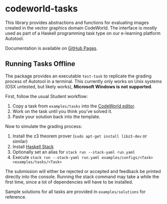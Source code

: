 # codeworld-tasks

This library provides abstractions and functions for evaluating images created in the vector graphics domain CodeWorld.
The interface is mostly used as part of a Haskell programming task type on our e-learning platform Autotool.

Documentation is available on [GitHub Pages](https://fmidue.github.io/codeworld-tasks/).

## Running Tasks Offline

The package provides an executable `test-task` to replicate the grading process of Autotool in a terminal.
This currently only works on Unix systems (OSX untested, but likely works), **Microsoft Windows is not supported**.

First, follow the usual Student workflow:

1. Copy a task from `examples/tasks` into the [CodeWorld editor](https://code.world/haskell).
1. Work on the task until you think you've solved it.
1. Paste your solution back into the template.

Now to simulate the grading process:

1. Install the z3 theorem prover (`sudo apt-get install libz3-dev` or similar)
1. Install [Haskell Stack](https://docs.haskellstack.org/en/stable/#__tabbed_2_1)
1. Optionally set an alias for `stack run --stack-yaml run.yaml`
1. Execute `stack run --stack-yaml run.yaml examples/configs/<Task> <examples/tasks/<Task>`

The submission will either be rejected or accepted and feedback be printed directly into the console.
Running the stack command may take a while the first time, since a lot of dependencies will have to be installed.

Sample solutions for all tasks are provided in `examples/solutions` for reference.
